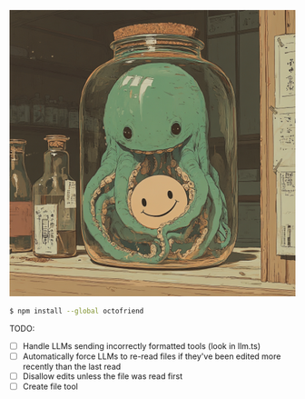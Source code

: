 ![octofriend](./octofriend.png)

```bash
$ npm install --global octofriend
```

TODO:

- [ ] Handle LLMs sending incorrectly formatted tools (look in llm.ts)
- [ ] Automatically force LLMs to re-read files if they've been edited more
  recently than the last read
- [ ] Disallow edits unless the file was read first
- [ ] Create file tool
